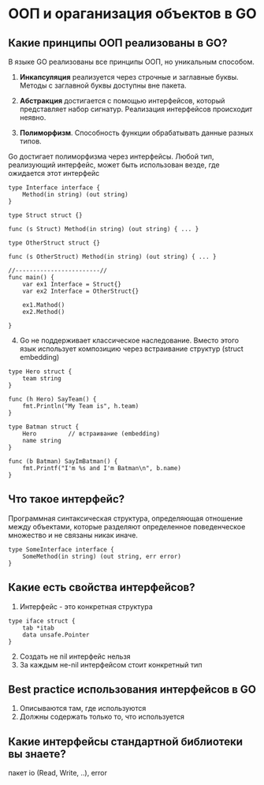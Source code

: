 # ООП и ораганизация объектов в GO

## Какие принципы ООП реализованы в GO?

В языке GO реализованы все принципы ООП, но уникальным способом.

1. **Инкапсуляция** реализуется через строчные и заглавные буквы. Методы с заглавной буквы доступны вне пакета.

2. **Абстракция** достигается с помощью интерфейсов, который представляет набор сигнатур. Реализация интерфейсов происходит неявно.

3. **Полиморфизм**. Способность функции обрабатывать данные разных типов.

Go достигает полиморфизма через интерфейсы. Любой тип, реализующий интерфейс, может быть использован везде, где ожидается этот интерфейс

```golang
type Interface interface {
    Method(in string) (out string)
}

type Struct struct {}

func (s Struct) Method(in string) (out string) { ... }

type OtherStruct struct {}

func (s OtherStruct) Method(in string) (out string) { ... }

//------------------------//
func main() {
    var ex1 Interface = Struct{}
    var ex2 Interface = OtherStruct{}
    
    ex1.Mathod()
    ex2.Method()

}
```

4. Go не поддерживает классическое наследование. Вместо этого язык использует композицию через встраивание структур (struct embedding)

```golang
type Hero struct {
    team string
}

func (h Hero) SayTeam() {
    fmt.Println("My Team is", h.team)
}

type Batman struct {
    Hero         // встраивание (embedding)
    name string
}

func (b Batman) SayImBatman() {
    fmt.Printf("I'm %s and I'm Batman\n", b.name)
}
```

## Что такое интерфейс?

Программная синтаксическая структура, определяющая отношение между объектами, которые разделяют определенное поведенческое множество и не связаны никак иначе. 

```golang
type SomeInterface interface {
    SomeMethod(in string) (out string, err error)
}
```

## Какие есть свойства интерфейсов?

1. Интерфейс - это конкретная структура
```golang
type iface struct {
    tab *itab
    data unsafe.Pointer
}
```

2. Создать не nil интерфейс нельзя
3. За каждым не-nil интерфейсом стоит конкретный тип


## Best practice использования интерфейсов в GO

1. Описываются там, где используются
2. Должны содержать только то, что используется


## Какие интерфейсы стандартной библиотеки вы знаете?

пакет io (Read, Write, ..), error